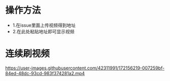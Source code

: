 # 操作方法
- 1.在issue里面上传视频得到地址
- 2.在此处粘贴地址即可显示视频

# 连续刷视频
https://user-images.githubusercontent.com/42311991/172156219-007259bf-84ed-48dc-93cd-983f374281a2.mp4
